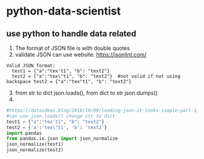 # python-data-scientist
## use python to handle data related

1. The format of JSON file is with double quotes
2. validate JSON can use website:  https://jsonlint.com/
```
Valid JSON format: 
  test1 = {"a":"tex't1", "b": "text2"}
  test2 = {"a":"tex\"t1", "b": "text2"}  #not valid if not using backspace test2 = {"a":"tex"t1", "b": "text2"}
```
3. from str to dict json.loads(), from dict to str json.dumps()
4.  

```python
#https://dataideas.blog/2018/10/09/loading-json-it-looks-simple-part-1/ 
#can use json.loads() change str to dict
test1 = {"a":"tex't1", "b": "text2"}
test2 = {'a':'tex\"t1', 'b': 'text2'}
import pandas
from pandas.io.json import json_normalize
json_normalize(test1)
json_normalize(test2)
```


